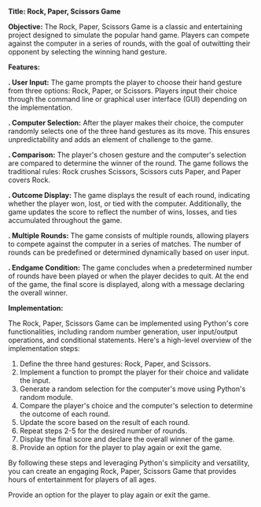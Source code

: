 **Title: Rock, Paper, Scissors Game**

**Objective:**
The Rock, Paper, Scissors Game is a classic and entertaining project designed to simulate the popular hand game. Players can compete against the computer in a series of rounds, with the goal 
of outwitting their opponent by selecting the winning hand gesture.

**Features:**

**. User Input:** The game prompts the player to choose their hand gesture from three options: Rock, Paper, or Scissors. Players input their choice through the command line or graphical user 
interface (GUI) depending on the implementation.

**. Computer Selection:** After the player makes their choice, the computer randomly selects one of the three hand gestures as its move. This ensures unpredictability and adds an element of 
challenge to the game.

**. Comparison:** The player's chosen gesture and the computer's selection are compared to determine the winner of the round. The game follows the traditional rules: Rock crushes Scissors, Scissors 
cuts Paper, and Paper covers Rock.

**. Outcome Display:** The game displays the result of each round, indicating whether the player won, lost, or tied with the computer. Additionally, the game updates the score to reflect the number of
wins, losses, and ties accumulated throughout the game.

**. Multiple Rounds:** The game consists of multiple rounds, allowing players to compete against the computer in a series of matches. The number of rounds can be predefined or determined dynamically
based on user input.

**. Endgame Condition:** The game concludes when a predetermined number of rounds have been played or when the player decides to quit. At the end of the game, the final score is displayed, along with 
a message declaring the overall winner.


**Implementation:**

The Rock, Paper, Scissors Game can be implemented using Python's core functionalities, including random number generation, user input/output operations, and conditional statements. 
Here's a high-level overview of the implementation steps:

1) Define the three hand gestures: Rock, Paper, and Scissors.
2) Implement a function to prompt the player for their choice and validate the input.
3) Generate a random selection for the computer's move using Python's random module.
4) Compare the player's choice and the computer's selection to determine the outcome of each round.
5) Update the score based on the result of each round.
6) Repeat steps 2-5 for the desired number of rounds.
7) Display the final score and declare the overall winner of the game.
8) Provide an option for the player to play again or exit the game.

By following these steps and leveraging Python's simplicity and versatility, you can create an engaging Rock, Paper, Scissors Game that provides hours of entertainment for players of all
ages.














   
Provide an option for the player to play again or exit the game.
